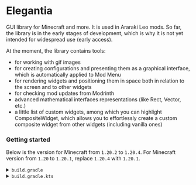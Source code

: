 # Elegantia

GUI library for Minecraft and more. It is used in Araraki Leo mods. So far, the library is in the early stages of development, which is why it is not yet intended for widespread use (early access).

At the moment, the library contains tools:
- for working with gif images
- for creating configurations and presenting them as a graphical interface, which is automatically applied to Mod Menu
- for rendering widgets and positioning them in space both in relation to the screen and to other widgets
- for checking mod updates from Modrinth
- advanced mathematical interfaces representations (like Rect, Vector, etc.)
- a little list of custom widgets, among which you can highlight CompositeWidget, which allows you to effortlessly create a custom composite widget from other widgets (including vanilla ones)

### Getting started
Below is the version for Minecraft from `1.20.2` to `1.20.4`. For Minecraft version from `1.20` to `1.20.1`, replace `1.20.4` with `1.20.1`.
<details><summary><code>build.gradle</code></summary>

```groovy
repositories {
    maven {
        url = "https://api.modrinth.com/maven"
    }
}

dependencies {
    modImplementation "maven.modrinth:elegantia:0.0.1-beta+fabric-1.20.4"
}
```
</details>

<details><summary><code>build.gradle.kts</code></summary>

```groovy
repositories {
    maven("https://api.modrinth.com/maven")
}

dependencies {
    modImplementation("maven.modrinth", "elegantia", "0.0.1-beta+fabric-1.20.4")
}
```
</details>
